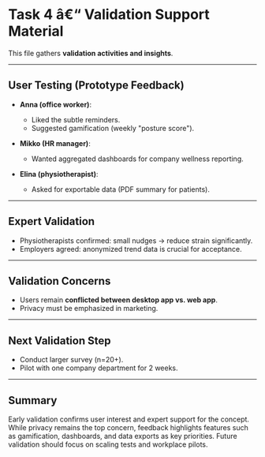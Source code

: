 # Task 4 â€“ Validation Support Material

This file gathers **validation activities and insights**.

---

## User Testing (Prototype Feedback)

- **Anna (office worker)**:

  - Liked the subtle reminders.
  - Suggested gamification (weekly "posture score").

- **Mikko (HR manager)**:

  - Wanted aggregated dashboards for company wellness reporting.

- **Elina (physiotherapist)**:
  - Asked for exportable data (PDF summary for patients).

---

## Expert Validation

- Physiotherapists confirmed: small nudges → reduce strain significantly.
- Employers agreed: anonymized trend data is crucial for acceptance.

---

## Validation Concerns

- Users remain **conflicted between desktop app vs. web app**.
- Privacy must be emphasized in marketing.

---

## Next Validation Step

- Conduct larger survey (n=20+).
- Pilot with one company department for 2 weeks.

---

## Summary

Early validation confirms user interest and expert support for the concept. While privacy remains the top concern, feedback highlights features such as gamification, dashboards, and data exports as key priorities. Future validation should focus on scaling tests and workplace pilots.
